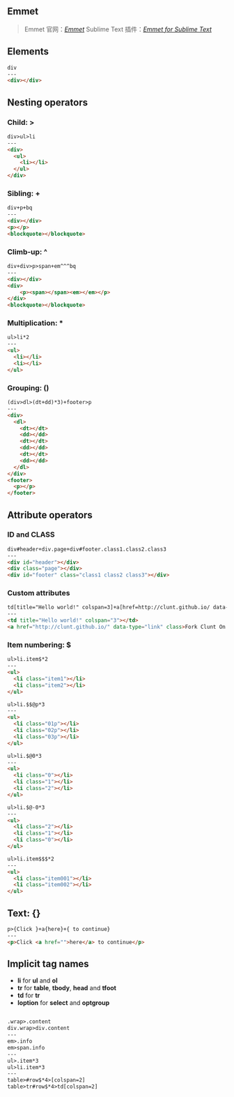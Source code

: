Emmet
---
> Emmet 官网：*[Emmet](http://emmet.io/)*
  Sublime Text 插件：*[Emmet for Sublime Text](https://packagecontrol.io/packages/Emmet)*

## Elements

```HTML
div
---
<div></div>
```

## Nesting operators

### Child: >

```HTML
div>ul>li
---
<div>
  <ul>
    <li></li>
  </ul>
</div>
```

### Sibling: +

```HTML
div+p+bq
---
<div></div>
<p></p>
<blockquote></blockquote>
```

### Climb-up: ^

```HTML
div+div>p>span+em^^^bq
---
<div></div>
<div>
    <p><span></span><em></em></p>
</div>
<blockquote></blockquote>
```

### Multiplication: *

```HTML
ul>li*2
---
<ul>
  <li></li>
  <li></li>
</ul>
```

### Grouping: ()

```HTML
(div>dl>(dt+dd)*3)+footer>p
---
<div>
  <dl>
    <dt></dt>
    <dd></dd>
    <dt></dt>
    <dd></dd>
    <dt></dt>
    <dd></dd>
  </dl>
</div>
<footer>
  <p></p>
</footer>
```

## Attribute operators

### ID and CLASS

```HTML
div#header+div.page+div#footer.class1.class2.class3
---
<div id="header"></div>
<div class="page"></div>
<div id="footer" class="class1 class2 class3"></div>
```

### Custom attributes

```HTML
td[title="Hello world!" colspan=3]+a[href=http://clunt.github.io/ data-type="link" class=class]{Fork Clunt On Github}
---
<td title="Hello world!" colspan="3"></td>
<a href="http://clunt.github.io/" data-type="link" class>Fork Clunt On Github</a>
```

### Item numbering: $

```HTML
ul>li.item$*2
---
<ul>
  <li class="item1"></li>
  <li class="item2"></li>
</ul>
```

```HTML
ul>li.$$@p*3
---
<ul>
  <li class="01p"></li>
  <li class="02p"></li>
  <li class="03p"></li>
</ul>
```

```HTML
ul>li.$@0*3
---
<ul>
  <li class="0"></li>
  <li class="1"></li>
  <li class="2"></li>
</ul>
```

```HTML
ul>li.$@-0*3
---
<ul>
  <li class="2"></li>
  <li class="1"></li>
  <li class="0"></li>
</ul>
```

```HTML
ul>li.item$$$*2
---
<ul>
  <li class="item001"></li>
  <li class="item002"></li>
</ul>
```

## Text: {}

```HTML
p>{Click }+a{here}+{ to continue}
---
<p>Click <a href="">here</a> to continue</p>
```

## Implicit tag names

- **li** for **ul** and **ol**
- **tr** for **table**, **tbody**, **head** and **tfoot**
- **td** for **tr**
- **loption** for **select** and **optgroup**


```HTML

.wrap>.content
div.wrap>div.content
---
em>.info
em>span.info
---
ul>.item*3
ul>li.item*3
---
table>#row$*4>[colspan=2]
table>tr#row$*4>td[colspan=2]
```